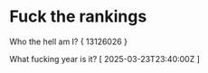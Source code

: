 # Fuck the rankings

Who the hell am I?
{ 13126026 }

What fucking year is it?
[ 2025-03-23T23:40:00Z ]

